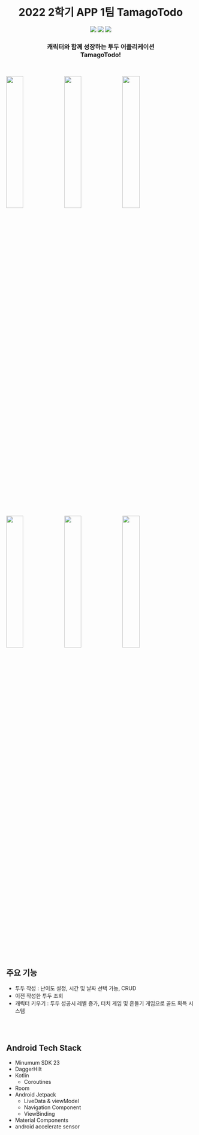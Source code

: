 <h1 align="center">2022 2학기 APP 1팀 TamagoTodo</h1>

<p align="center">
    <img src="https://img.shields.io/badge/Kotlin-1.7.20-7F52FF?style=for-the-badge&logo=Kotlin&logoColor=white"/>
    <img src="https://img.shields.io/badge/Android-3DDC84?style=for-the-badge&logo=android&logoColor=white"/>
    <img src="https://img.shields.io/badge/all_contributors-4-orange.svg?style=for-the-badge"/>
</p>

<p align="center">
	<h3 align="center">
		 캐릭터와 함께 성장하는 투두 어플리케이션<br>TamagoTodo!
	</h3>	
</p>
<br>

<img src = "https://user-images.githubusercontent.com/77484719/196696833-28bedc01-e667-4f13-b5f0-2be47cbd4120.png" width = "30%" height ="30%"/> <img src = "https://user-images.githubusercontent.com/77484719/196696890-196035df-a4ee-43ef-afe2-da3a9a5940cc.png" width = "30%" height ="30%"/>
<img src = "https://user-images.githubusercontent.com/77484719/196696937-da3e7afa-dff9-458f-83da-226ed29c7299.png" width = "30%" height ="30%"/> <img src = "https://user-images.githubusercontent.com/77484719/196696960-fb9f8c18-8634-4603-a000-f96ee6e86dff.png" width = "30%" height ="30%"/>
<img src = "https://user-images.githubusercontent.com/77484719/196697003-c0c9aa69-3302-4dec-ae25-0284dfea10a0.png" width = "30%" height ="30%"/> <img src = "https://user-images.githubusercontent.com/77484719/196697014-b5064907-fea7-42a1-9c85-38d50b7da4d8.png" width = "30%" height ="30%"/>
<br>
## 주요 기능 
- 투두 작성 : 난이도 설정, 시간 및 날짜 선택 가능, CRUD
- 이전 작성한 투두 조회
- 캐릭터 키우기 : 투두 성공시 레벨 증가, 터치 게임 및 흔들기 게임으로 골드 획득 시스템 


<br>
<br>

<h2>Android Tech Stack</h2>

- Minumum SDK 23
- DaggerHilt
- Kotlin
    - Coroutines
- Room
- Android Jetpack
    - LiveData & viewModel
    - Navigation Component
    - ViewBinding
- Material Components
- android accelerate sensor

